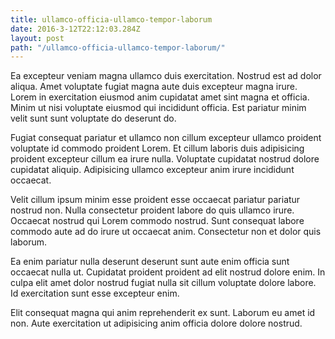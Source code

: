 ```yaml
---
title: ullamco-officia-ullamco-tempor-laborum
date: 2016-3-12T22:12:03.284Z
layout: post
path: "/ullamco-officia-ullamco-tempor-laborum/"
---
```


Ea excepteur veniam magna ullamco duis exercitation. Nostrud est ad dolor aliqua. Amet voluptate fugiat magna aute duis excepteur magna irure. Lorem in exercitation eiusmod anim cupidatat amet sint magna et officia. Minim ut nisi voluptate eiusmod qui incididunt officia. Est pariatur minim velit sunt sunt voluptate do deserunt do.

Fugiat consequat pariatur et ullamco non cillum excepteur ullamco proident voluptate id commodo proident Lorem. Et cillum laboris duis adipisicing proident excepteur cillum ea irure nulla. Voluptate cupidatat nostrud dolore cupidatat aliquip. Adipisicing ullamco excepteur anim irure incididunt occaecat.

Velit cillum ipsum minim esse proident esse occaecat pariatur pariatur nostrud non. Nulla consectetur proident labore do quis ullamco irure. Occaecat nostrud qui Lorem commodo nostrud. Sunt consequat labore commodo aute ad do irure ut occaecat anim. Consectetur non et dolor quis laborum.

Ea enim pariatur nulla deserunt deserunt sunt aute enim officia sunt occaecat nulla ut. Cupidatat proident proident ad elit nostrud dolore enim. In culpa elit amet dolor nostrud fugiat nulla sit cillum voluptate dolore labore. Id exercitation sunt esse excepteur enim.

Elit consequat magna qui anim reprehenderit ex sunt. Laborum eu amet id non. Aute exercitation ut adipisicing anim officia dolore dolore nostrud.